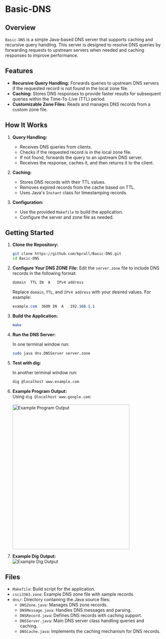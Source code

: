 # Basic-DNS

## Overview

`Basic-DNS` is a simple Java-based DNS server that supports caching and recursive query handling. This server is designed to resolve DNS queries by forwarding requests to upstream servers when needed and caching responses to improve performance.

## Features

- **Recursive Query Handling:** Forwards queries to upstream DNS servers if the requested record is not found in the local zone file.
- **Caching:** Stores DNS responses to provide faster results for subsequent queries within the Time-To-Live (TTL) period.
- **Customizable Zone Files:** Reads and manages DNS records from a custom zone file.

## How It Works

1. **Query Handling:**
   - Receives DNS queries from clients.
   - Checks if the requested record is in the local zone file.
   - If not found, forwards the query to an upstream DNS server.
   - Receives the response, caches it, and then returns it to the client.

2. **Caching:**
   - Stores DNS records with their TTL values.
   - Removes expired records from the cache based on TTL.
   - Uses Java's `Instant` class for timestamping records.

3. **Configuration:**
   - Use the provided `Makefile` to build the application.
   - Configure the server and zone file as needed.

## Getting Started

1. **Clone the Repository:**

   ```sh
   git clone https://github.com/bprall/Basic-DNS.git
   cd Basic-DNS
    ```
2. **Configure Your DNS ZONE File:**
    Edit the `server.zone` file to include DNS records in the following format:
        
    ```css
    domain  TTL IN  A   IPv4 address
    ```
    
    Replace `domain`, `TTL`, and `IPv4 address` with your desired values. For example:
        
    ```css 
    example.com  3600 IN  A   192.168.1.1
    ```

3. **Build the Application:**
    ```sh
    make
    ```
4. **Run the DNS Server:**
    
    In one terminal window run:
    ```sh
    sudo java dns.DNSServer server.zone
    ```

5. **Test with dig:**
    
    In another terminal window run:
    ```sh
    dig @localhost www.example.com
    ```

6. **Example Program Output:**
    <br>
    Using `dig @localhost www.google.com`:
    <br>
    <br>
    <img src="https://cdn.glitch.global/3874a658-483f-41ac-b439-3b48eab1370f/dns-img.png?v=1722040052514" alt="Example Program Output" width="377" height="465"/>

7. **Example Dig Output:**
    <br>
    <img src="https://cdn.glitch.global/3874a658-483f-41ac-b439-3b48eab1370f/dns-dig-img.png?v=1722204194235" alt="Example Dig Output"/>


## Files
- `Makefile`: Build script for the application.
- `csci3363.zone`: Example DNS zone file with sample records.
- `dns/`: Directory containing the Java source files:
    - `DNSZone.java`: Manages DNS zone records.
    - `DNSMessage.java`: Handles DNS messages and parsing.
    - `DNSRecord.java`: Defines DNS records with caching support.
    - `DNSServer.java`: Main DNS server class handling queries and caching.
    - `DNSCache.java`: Implements the caching mechanism for DNS records.